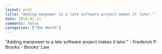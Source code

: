 ```yaml
---
layout: post
title: "Adding manpower to a late software project makes it later."
date: 2014-01-11
comments: false
categories: ["Man Month"]
---
```


<span class='quote'>"Adding manpower to a late software project makes it later."</span>
<span class='by'>- Frederick P. Brooks - Brooks' Law</span>
